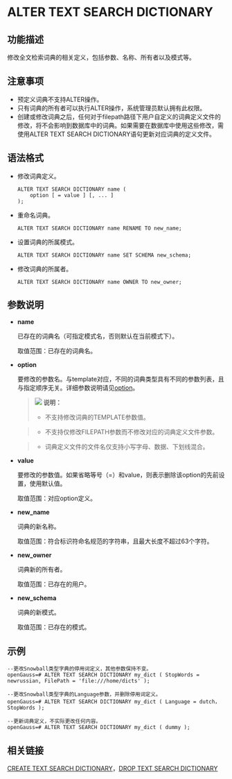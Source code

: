 # ALTER TEXT SEARCH DICTIONARY<a name="ZH-CN_TOPIC_0289900782"></a>

## 功能描述<a name="zh-cn_topic_0283136970_zh-cn_topic_0237122080_zh-cn_topic_0059777936_sb9efc89be09141c3b113326dd8c2b35d"></a>

修改全文检索词典的相关定义，包括参数、名称、所有者以及模式等。

## 注意事项<a name="zh-cn_topic_0283136970_zh-cn_topic_0237122080_zh-cn_topic_0059777936_s1cdad938760340bbbbd8251750b59176"></a>

-   预定义词典不支持ALTER操作。
-   只有词典的所有者可以执行ALTER操作，系统管理员默认拥有此权限。
-   创建或修改词典之后，任何对于filepath路径下用户自定义的词典定义文件的修改，将不会影响到数据库中的词典。如果需要在数据库中使用这些修改，需使用ALTER TEXT SEARCH DICTIONARY语句更新对应词典的定义文件。

## 语法格式<a name="zh-cn_topic_0283136970_zh-cn_topic_0237122080_zh-cn_topic_0059777936_sf623225ad89841f9a333d738aa22a6ed"></a>

-   修改词典定义。

    ```
    ALTER TEXT SEARCH DICTIONARY name (
        option [ = value ] [, ... ]
    );
    ```


-   重命名词典。

    ```
    ALTER TEXT SEARCH DICTIONARY name RENAME TO new_name;
    ```

-   设置词典的所属模式。

    ```
    ALTER TEXT SEARCH DICTIONARY name SET SCHEMA new_schema;
    ```

-   修改词典的所属者。

    ```
    ALTER TEXT SEARCH DICTIONARY name OWNER TO new_owner;
    ```


## 参数说明<a name="zh-cn_topic_0283136970_zh-cn_topic_0237122080_zh-cn_topic_0059777895_se717dd5fd464489bb0235495c62d3a9e"></a>

-   **name**

    已存在的词典名（可指定模式名，否则默认在当前模式下）。

    取值范围：已存在的词典名。

-   **option**

    要修改的参数名。与template对应，不同的词典类型具有不同的参数列表，且与指定顺序无关。详细参数说明请见[option](CREATE-TEXT-SEARCH-DICTIONARY.md#zh-cn_topic_0283137272_zh-cn_topic_0237122122_li1286812455448)。

    >![](public_sys-resources/icon-note.png) **说明：** 
    >-   不支持修改词典的TEMPLATE参数值。

    >-   不支持仅修改FILEPATH参数而不修改对应的词典定义文件参数。
    
    >-   词典定义文件的文件名仅支持小写字母、数据、下划线混合。

-   **value**

    要修改的参数值。如果省略等号（=）和value，则表示删除该option的先前设置，使用默认值。

    取值范围：对应option定义。

-   **new\_name**

    词典的新名称。

    取值范围：符合标识符命名规范的字符串，且最大长度不超过63个字符。

-   **new\_owner**

    词典新的所有者。

    取值范围：已存在的用户。

-   **new\_schema**

    词典的新模式。

    取值范围：已存在的模式。


## 示例<a name="zh-cn_topic_0283136970_zh-cn_topic_0237122080_zh-cn_topic_0059777895_s7f55076bb56940b7920a431c0c344669"></a>

```
--更改Snowball类型字典的停用词定义，其他参数保持不变。
openGauss=# ALTER TEXT SEARCH DICTIONARY my_dict ( StopWords = newrussian, FilePath = 'file:///home/dicts' );

--更改Snowball类型字典的Language参数，并删除停用词定义。
openGauss=# ALTER TEXT SEARCH DICTIONARY my_dict ( Language = dutch， StopWords );

--更新词典定义，不实际更改任何内容。
openGauss=# ALTER TEXT SEARCH DICTIONARY my_dict ( dummy );
```

## 相关链接<a name="zh-cn_topic_0283136970_zh-cn_topic_0237122080_zh-cn_topic_0059777895_see210f0a4a344c6d8e1bc34d85b3ec05"></a>

[CREATE TEXT SEARCH DICTIONARY](CREATE-TEXT-SEARCH-DICTIONARY.md)，[DROP TEXT SEARCH DICTIONARY](DROP-TEXT-SEARCH-DICTIONARY.md)

